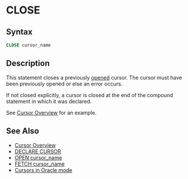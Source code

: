 # CLOSE

## Syntax

```sql
CLOSE cursor_name
```

## Description

This statement closes a previously [opened](/programming-customizing-mariadb/programmatic-compound-statements/programmatic-compound-statements-cursors/open) cursor. The cursor must have been previously opened or else an error occurs.

If not closed explicitly, a cursor is closed at the end of the
compound statement in which it was declared.

See [Cursor Overview](/programming-customizing-mariadb/programmatic-compound-statements/programmatic-compound-statements-cursors/cursor-overview) for an example.

## See Also

- [Cursor Overview](/programming-customizing-mariadb/programmatic-compound-statements/programmatic-compound-statements-cursors/cursor-overview)
- [DECLARE CURSOR](/programming-customizing-mariadb/programmatic-compound-statements/programmatic-compound-statements-cursors/declare-cursor)
- [OPEN cursor_name](/programming-customizing-mariadb/programmatic-compound-statements/programmatic-compound-statements-cursors/open)
- [FETCH cursor_name](/programming-customizing-mariadb/programmatic-compound-statements/programmatic-compound-statements-cursors/fetch)
- [Cursors in Oracle mode](/kb/en/sql_modeoracle-from-mariadb-103/#cursors)
